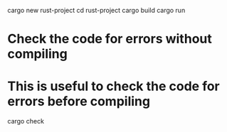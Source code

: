 cargo new rust-project
cd rust-project
cargo build
cargo run

# Check the code for errors without compiling

# This is useful to check the code for errors before compiling

cargo check
